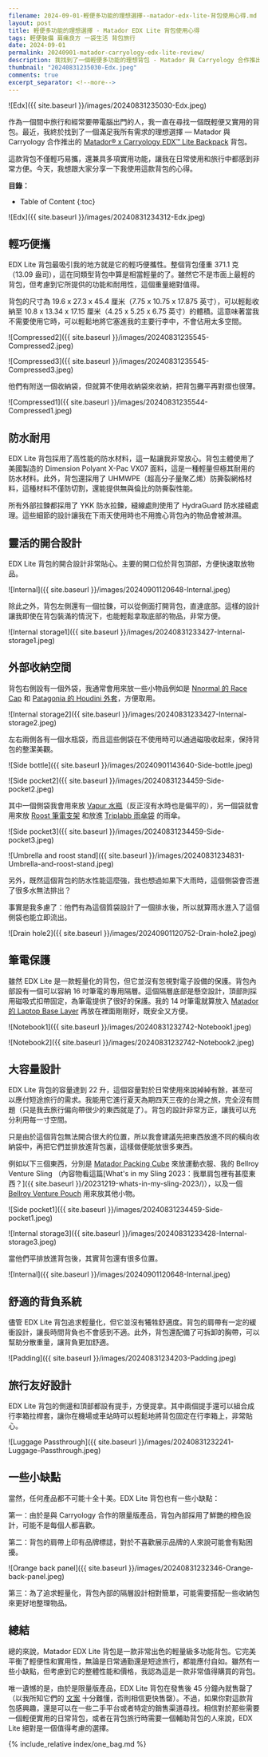 ```yaml
---
filename: 2024-09-01-輕便多功能的理想選擇--matador-edx-lite-背包使用心得.md
layout: post
title: 輕便多功能的理想選擇 - Matador EDX Lite 背包使用心得
tags: 輕便裝備 肩痛良方 一袋生活 背包旅行
date: 2024-09-01
permalink: 20240901-matador-carryology-edx-lite-review/
description: 我找到了一個輕便多功能的理想背包 - Matador 與 Carryology 合作推出的 EDX Lite。這款背包不僅輕巧易攜，還兼具防水、耐用、大容量等實用功能。它靈活的開合設計和外部收納空間讓日常使用更加方便。背包還提供了很好的筆電保護，舒適的背負系統，以及一些旅行友好的設計。雖然有一些小缺點，但整體來說，EDX Lite 是一款非常出色且物超所值的輕量級多功能背包。
thumbnail: "20240831235030-Edx.jpeg"
comments: true
excerpt_separator: <!--more-->
---
```



![Edx]({{ site.baseurl }}/images/20240831235030-Edx.jpeg)  

作為一個間中旅行和經常要帶電腦出門的人，我一直在尋找一個既輕便又實用的背包。最近，我終於找到了一個滿足我所有需求的理想選擇 — Matador 與 Carryology 合作推出的 [Matador® x Carryology EDX™ Lite Backpack](https://www.matadorequipment.com/products/matador-x-carryology-edx-lite) 背包。

這款背包不僅輕巧易攜，還兼具多項實用功能，讓我在日常使用和旅行中都感到非常方便。今天，我想跟大家分享一下我使用這款背包的心得。

<!--more-->

**目錄：**

- Table of Content
{:toc}

![Edx]({{ site.baseurl }}/images/20240831234312-Edx.jpeg)  

## 輕巧便攜

EDX Lite 背包最吸引我的地方就是它的輕巧便攜性。整個背包僅重 371.1 克（13.09 盎司），這在同類型背包中算是相當輕量的了。雖然它不是市面上最輕的背包，但考慮到它所提供的功能和耐用性，這個重量絕對值得。

背包的尺寸為 19.6 x 27.3 x 45.4 厘米（7.75 x 10.75 x 17.875 英寸），可以輕鬆收納至 10.8 x 13.34 x 17.15 厘米（4.25 x 5.25 x 6.75 英寸）的體積。這意味著當我不需要使用它時，可以輕鬆地將它塞進我的主要行李中，不會佔用太多空間。

![Compressed2]({{ site.baseurl }}/images/20240831235545-Compressed2.jpeg)  

![Compressed3]({{ site.baseurl }}/images/20240831235545-Compressed3.jpeg)  

他們有附送一個收納袋，但就算不使用收納袋來收納，把背包攤平再對摺也很薄。

![Compressed1]({{ site.baseurl }}/images/20240831235544-Compressed1.jpeg)  

## 防水耐用

EDX Lite 背包採用了高性能的防水材料，這一點讓我非常放心。背包主體使用了美國製造的 Dimension Polyant X-Pac VX07 面料，這是一種輕量但極其耐用的防水材料。此外，背包還採用了 UHMWPE（超高分子量聚乙烯）防撕裂網格材料，這種材料不僅防切割，還能提供無與倫比的防撕裂性能。

所有外部拉鍊都採用了 YKK 防水拉鍊，縫線處則使用了 HydraGuard 防水接縫處理。這些細節的設計讓我在下雨天使用時也不用擔心背包內的物品會被淋濕。

## 靈活的開合設計

EDX Lite 背包的開合設計非常貼心。主要的開口位於背包頂部，方便快速取放物品。

![Internal]({{ site.baseurl }}/images/20240901120648-Internal.jpeg)  

除此之外，背包左側還有一個拉鍊，可以從側面打開背包，直達底部。這樣的設計讓我即使在背包裝滿的情況下，也能輕鬆拿取底部的物品，非常方便。

![Internal storage1]({{ site.baseurl }}/images/20240831233427-Internal-storage1.jpeg)  


## 外部收納空間

背包右側設有一個外袋，我通常會用來放一些小物品例如是 [Nnormal 的 Race Cap](https://www.nnormal.com/en_IT/men/bags-accessories/linea.l1sc/nnormal-race_cap-N1ARC02-001) 和 [Patagonia 的 Houdini 外套](https://www.patagonia.com/product/mens-houdini-windbreaker-jacket/24142.html?dwvar_24142_color=BLK)，方便取用。

![Internal storage2]({{ site.baseurl }}/images/20240831233427-Internal-storage2.jpeg)  

左右兩側各有一個水瓶袋，而且這些側袋在不使用時可以通過磁吸收起來，保持背包的整潔美觀。

![Side bottle]({{ site.baseurl }}/images/20240901143640-Side-bottle.jpeg)  

![Side pocket2]({{ site.baseurl }}/images/20240831234459-Side-pocket2.jpeg)  

其中一個側袋我會用來放 [Vapur 水瓶](https://vapur.us/products/0-7l-wide-mouth-anti-bottle?variant=48398495547668)（反正沒有水時也是偏平的），另一個袋就會用來放 [Roost 筆電支架](https://www.therooststand.com/products/roost-v3-roost-laptop-stand) 和放進 [Triplabb 雨傘袋](https://triplabb.com/collections/all-products/products/umbrella-drying-bag) 的雨傘。

![Side pocket3]({{ site.baseurl }}/images/20240831234459-Side-pocket3.jpeg)  

![Umbrella and roost stand]({{ site.baseurl }}/images/20240831234831-Umbrella-and-roost-stand.jpeg)  

另外，既然這個背包的防水性能這麼強，我也想過如果下大雨時，這個側袋會否進了很多水無法排出？

事實是我多慮了：他們有為這個質袋設計了一個排水後，所以就算雨水進入了這個側袋也能立即流出。

![Drain hole2]({{ site.baseurl }}/images/20240901120752-Drain-hole2.jpeg)  

## 筆電保護

雖然 EDX Lite 是一款輕量化的背包，但它並沒有忽視對電子設備的保護。背包內部設有一個可以容納 16 吋筆電的專用隔層。這個隔層底部是懸空設計，頂部則採用磁吸式扣帶固定，為筆電提供了很好的保護。我的 14 吋筆電就算放入 [Matador 的 Laptop Base Layer](https://www.matadorequipment.com/products/laptop-base-layer?srsltid=AfmBOoqQVbldq5IqBAVzrmG6XWegOcj05EtPJARc-iYPTdKR3uYan31z) 再放在裡面剛剛好，既安全又方便。

![Notebook1]({{ site.baseurl }}/images/20240831232742-Notebook1.jpeg)  

![Notebook2]({{ site.baseurl }}/images/20240831232742-Notebook2.jpeg)  

## 大容量設計

EDX Lite 背包的容量達到 22 升，這個容量對於日常使用來說綽綽有餘，甚至可以應付短途旅行的需求。我能用它進行夏天為期四天三夜的台灣之旅，完全沒有問題（只是我去旅行偏向帶很少的東西就是了）。背包的設計非常方正，讓我可以充分利用每一寸空間。

只是由於這個背包無法開合很大的位置，所以我會建議先把東西放進不同的橫向收納袋中，再把它們並排放進背包裏，這樣做便能放很多東西。

例如以下三個東西，分別是 [Matador Packing Cube](https://www.matadorequipment.com/products/packing-cube-set) 來放運動衣服、我的 Bellroy Venture Sling （內容物看這篇[What's in my Sling 2023：我單肩包裡有甚麼東西？]({{ site.baseurl }}/20231219-whats-in-my-sling-2023/)），以及一個 [Bellroy Venture Pouch](https://bellroy.com/products/venture-pouch) 用來放其他小物。

![Side pocket1]({{ site.baseurl }}/images/20240831234459-Side-pocket1.jpeg)  

![Internal storage3]({{ site.baseurl }}/images/20240831233428-Internal-storage3.jpeg)  

當他們平排放進背包後，其實背包還有很多位置。

![Internal]({{ site.baseurl }}/images/20240901120648-Internal.jpeg)  

## 舒適的背負系統

儘管 EDX Lite 背包追求輕量化，但它並沒有犧牲舒適度。背包的肩帶有一定的緩衝設計，讓長時間背負也不會感到不適。此外，背包還配備了可拆卸的胸帶，可以幫助分散重量，讓背負更加舒適。

![Padding]({{ site.baseurl }}/images/20240831234203-Padding.jpeg)  

## 旅行友好設計

EDX Lite 背包的側邊和頂部都設有提手，方便提拿。其中兩個提手還可以組合成行李箱拉桿套，讓你在機場或車站時可以輕鬆地將背包固定在行李箱上，非常貼心。

![Luggage Passthrough]({{ site.baseurl }}/images/20240831232241-Luggage-Passthrough.jpeg)  

## 一些小缺點

當然，任何產品都不可能十全十美。EDX Lite 背包也有一些小缺點：

第一：由於是與 Carryology 合作的限量版產品，背包內部採用了鮮艷的橙色設計，可能不是每個人都喜歡。

第二：背包的肩帶上印有品牌標誌，對於不喜歡展示品牌的人來說可能會有點困擾。

![Orange back panel]({{ site.baseurl }}/images/20240831232346-Orange-back-panel.jpeg)  

第三：為了追求輕量化，背包內部的隔層設計相對簡單，可能需要搭配一些收納包來更好地整理物品。


## 總結

總的來說，Matador EDX Lite 背包是一款非常出色的輕量級多功能背包。它完美平衡了輕便性和實用性，無論是日常通勤還是短途旅行，都能應付自如。雖然有一些小缺點，但考慮到它的整體性能和價格，我認為這是一款非常值得購買的背包。

唯一遺憾的是，由於是限量版產品，EDX Lite 背包在發售後 45 分鐘內就售罄了（以我所知它們的 [文案](https://www.carryology.com/projects/exclusive-release-matador-x-carryology-edx-lite/) 十分難懂，否則相信更快售罄）。不過，如果你對這款背包感興趣，還是可以在一些二手平台或者特定的銷售渠道尋找。相信對於那些需要一個輕便實用的日常背包，或者在背包旅行時需要一個輔助背包的人來說，EDX Lite 絕對是一個值得考慮的選擇。

<!-- Meta Summary -->
<!--
我找到了一個輕便多功能的理想背包 - Matador 與 Carryology 合作推出的 EDX Lite。這款背包不僅輕巧易攜，還兼具防水、耐用、大容量等實用功能。它靈活的開合設計和外部收納空間讓日常使用更加方便。背包還提供了很好的筆電保護，舒適的背負系統，以及一些旅行友好的設計。雖然有一些小缺點，但整體來說，EDX Lite 是一款非常出色且物超所值的輕量級多功能背包。
-->

{% include_relative index/one_bag.md %}


<!--
- [輕便多功能的理想選擇 - Matador EDX Lite 背包使用心得]({{ site.baseurl }}/20240901-matador-carryology-edx-lite-review/)
-->
